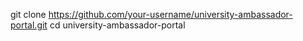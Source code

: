 git clone https://github.com/your-username/university-ambassador-portal.git
cd university-ambassador-portal
